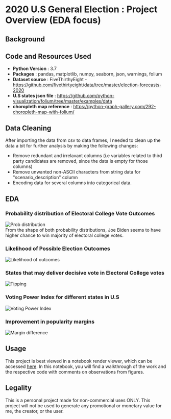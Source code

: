 # 2020 U.S General Election : Project Overview (EDA focus)

**Background**
---

**Code and Resources Used**
---
- **Python Version** : 3.7
- **Packages** : pandas, matplotlib, numpy, seaborn, json, warnings, folium
- **Dataset source** : FiveThirthyEight - https://github.com/fivethirtyeight/data/tree/master/election-forecasts-2020
- **U.S states json file** : https://github.com/python-visualization/folium/tree/master/examples/data
- **choropleth map reference** : https://python-graph-gallery.com/292-choropleth-map-with-folium/

**Data Cleaning**
---
After importing the data from csv to data frames, I needed to clean up the data a bit for further analysis by making the following changes:
- Remove redundant and irrelavant columns (i.e variables related to third party candidates are removed, since the data is empty for those columns)
- Remove unwanted non-ASCII characters from string data for "scenario_description" column
- Encoding data for several columns into categorical data.

**EDA**
---
### Probability distribution of Electoral College Vote Outcomes
![Prob  distribution](https://user-images.githubusercontent.com/34255556/93668271-ea023e80-fabd-11ea-8c4d-2a3ac4879f6e.png)<br/>
From the shape of both probability distributions, Joe Biden seems to have higher chance to win majority of electoral college votes.

### Likelihood of Possible Election Outcomes
![Likelihood of outcomes](https://user-images.githubusercontent.com/34255556/93668240-cdfe9d00-fabd-11ea-9974-524796456846.png)<br/>

### States that may deliver decisive vote in Electoral College votes
![Tipping](https://user-images.githubusercontent.com/34255556/93668083-ef12be00-fabc-11ea-9a7d-2d0fb67676e7.PNG)<br/>

### Voting Power Index for different states in U.S
![Voting Power Index](https://user-images.githubusercontent.com/34255556/93668084-f0dc8180-fabc-11ea-91ce-be468cd88071.PNG)<br/>

### Improvement in popularity margins
![Margin difference](https://user-images.githubusercontent.com/34255556/93668168-80823000-fabd-11ea-96fb-66a4ebad5268.PNG)<br/>

**Usage**
---
This project is best viewed in a notebook render viewer, which can be accessed [here](https://nbviewer.jupyter.org/github/YXLiaw/2020-U.S-General-Election/blob/master/2020%20U.S%20General%20Election.ipynb). In this notebook, you will find a walkthrough of the work and the respective code with comments on observations from figures.

**Legality**
---
This is a personal project made for non-commercial uses ONLY. This project will not be used to generate any promotional or monetary value for me, the creator, or the user.
